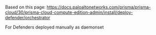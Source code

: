 Based on this page: 
https://docs.paloaltonetworks.com/prisma/prisma-cloud/30/prisma-cloud-compute-edition-admin/install/deploy-defender/orchestrator

For Defenders deployed manually as daemonset

